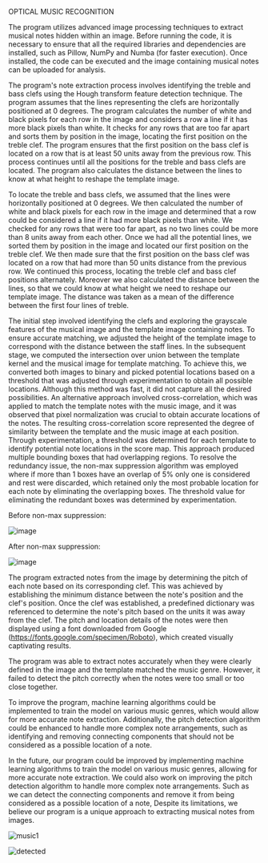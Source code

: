 OPTICAL MUSIC RECOGNITION

The program utilizes advanced image processing techniques to extract musical notes hidden within an image. Before running the code, it is necessary to ensure that all the required libraries and dependencies are installed, such as Pillow, NumPy and Numba (for faster execution). Once installed, the code can be executed and the image containing musical notes can be uploaded for analysis.

The program's note extraction process involves identifying the treble and bass clefs using the Hough transform feature detection technique. The program assumes that the lines representing the clefs are horizontally positioned at 0 degrees. The program calculates the number of white and black pixels for each row in the image and considers a row a line if it has more black pixels than white. It checks for any rows that are too far apart and sorts them by position in the image, locating the first position on the treble clef. The program ensures that the first position on the bass clef is located on a row that is at least 50 units away from the previous row. This process continues until all the positions for the treble and bass clefs are located. The program also calculates the distance between the lines to know at what height to reshape the template image.

To locate the treble and bass clefs, we assumed that the lines were horizontally positioned at 0 degrees. We then calculated the number of white and black pixels for each row in the image and determined that a row could be considered a line if it had more black pixels than white. We checked for any rows that were too far apart, as no two lines could be more than 8 units away from each other. Once we had all the potential lines, we sorted them by position in the image and located our first position on the treble clef. We then made sure that the first position on the bass clef was located on a row that had more than 50 units distance from the previous row. We continued this process, locating the treble clef and bass clef positions alternately. Moreover we also calculated the distance between the lines, so that we could know at what height we need to reshape our template image. The distance was taken as a mean of the difference between the first four lines of treble.

The initial step involved identifying the clefs and exploring the grayscale features of the musical image and the template image containing notes. To ensure accurate matching, we adjusted the height of the template image to correspond with the distance between the staff lines. In the subsequent stage, we computed the intersection over union between the template kernel and the musical image for template matching. To achieve this, we converted both images to binary and picked potential locations based on a threshold that was adjusted through experimentation to obtain all possible locations. Although this method was fast, it did not capture all the desired possibilities.  An alternative approach involved cross-correlation, which was applied to match the template notes with the music image, and it was observed that pixel normalization was crucial to obtain accurate locations of the notes. The resulting cross-correlation score represented the degree of similarity between the template and the music image at each position. Through experimentation, a threshold was determined for each template to identify potential note locations in the score map. This approach produced multiple bounding boxes that had overlapping regions. To resolve the redundancy issue, the non-max suppression algorithm was employed where if more than 1 boxes have an overlap of 5% only one is considered and rest were discarded, which retained only the most probable location for each note by eliminating the overlapping boxes. The threshold value for eliminating the redundant boxes was determined by experimentation.

Before non-max suppression:

![image](https://github.com/nileshrathi99/OMR/assets/32071800/e6973249-1290-4600-90fe-e596d18756e0)


After non-max suppression:

![image](https://github.com/nileshrathi99/OMR/assets/32071800/f93952ec-4e52-416d-a5f0-d0eec367f243)




The program extracted notes from the image by determining the pitch of each note based on its corresponding clef. This was achieved by establishing the minimum distance between the note's position and the clef's position. Once the clef was established, a predefined dictionary was referenced to determine the note's pitch based on the units it was away from the clef. The pitch and location details of the notes were then displayed using a font downloaded from Google (https://fonts.google.com/specimen/Roboto), which created visually captivating results. 

The program was able to extract notes accurately when they were clearly defined in the image and the template matched the music genre. However, it failed to detect the pitch correctly when the notes were too small or too close together. 

To improve the program, machine learning algorithms could be implemented to train the model on various music genres, which would allow for more accurate note extraction. Additionally, the pitch detection algorithm could be enhanced to handle more complex note arrangements, such as identifying and removing connecting components that should not be considered as a possible location of a note.

 

In the future, our program could be improved by implementing machine learning algorithms to train the model on various music genres, allowing for more accurate note extraction. We could also work on improving the pitch detection algorithm to handle more complex note arrangements. Such as we can detect the connecting components and remove it from being considered as a possible location of a note, Despite its limitations, we believe our program is a unique approach to extracting musical notes from images.


![music1](https://github.com/nileshrathi99/OMR/assets/32071800/7ab1a754-102f-4893-b25e-b7ce77d77ed3)


![detected](https://github.com/nileshrathi99/OMR/assets/32071800/e9c3bc4d-73e3-490f-840a-c3a981411041)



